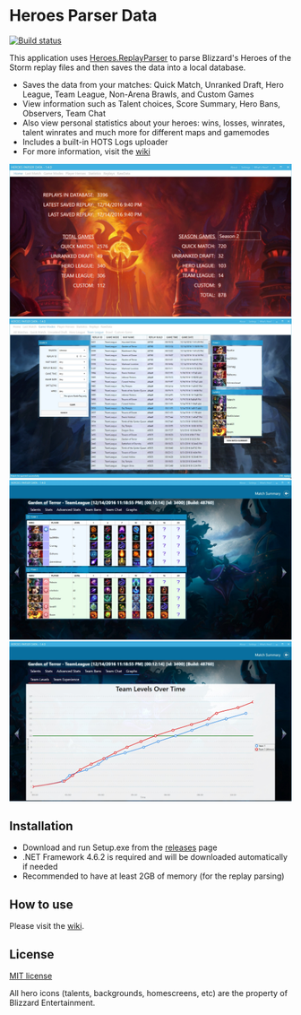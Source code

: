 # Heroes Parser Data
[![Build status](https://ci.appveyor.com/api/projects/status/9ufforppr67h7low/branch/master?svg=true)](https://ci.appveyor.com/project/koliva8245/heroesparserdata/branch/master)

This application uses [Heroes.ReplayParser](https://github.com/koliva8245/Heroes.ReplayParser) to parse Blizzard's Heroes of the Storm replay files and then saves the data into a local database.  
- Saves the data from your matches: Quick Match, Unranked Draft, Hero League, Team League, Non-Arena Brawls, and Custom Games
- View information such as Talent choices, Score Summary, Hero Bans, Observers, Team Chat
- Also view personal statistics about your heroes: wins, losses, winrates, talent winrates and much more for different maps and gamemodes
- Includes a built-in HOTS Logs uploader
- For more information, visit the [wiki](https://github.com/koliva8245/HeroesParserData/wiki)

![HeroesParserData](/HeroesParserData/Resources/Images/HeroesParserData_1_4_0.jpg)
![HeroesParserData](/HeroesParserData/Resources/Images/HeroesParserData_Overview_1_4_0.jpg)
![HeroesParserData](/HeroesParserData/Resources/Images/HeroesParserData_TL_1_4_0.jpg)
![HeroesParserData](/HeroesParserData/Resources/Images/HeroesParserData_Graph1_1_4_0.jpg)

## Installation
- Download and run Setup.exe from the [releases](https://github.com/koliva8245/HeroesParserData/releases) page
- .NET Framework 4.6.2 is required and will be downloaded automatically if needed
- Recommended to have at least 2GB of memory (for the replay parsing)

## How to use
Please visit the [wiki](https://github.com/koliva8245/HeroesParserData/wiki).

## License
[MIT license](/LICENSE.txt)

All hero icons (talents, backgrounds, homescreens, etc) are the property of Blizzard Entertainment.
